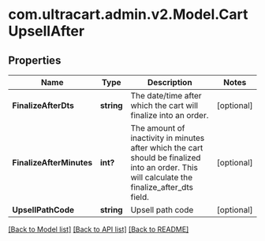 # com.ultracart.admin.v2.Model.CartUpsellAfter
## Properties

Name | Type | Description | Notes
------------ | ------------- | ------------- | -------------
**FinalizeAfterDts** | **string** | The date/time after which the cart will finalize into an order. | [optional] 
**FinalizeAfterMinutes** | **int?** | The amount of inactivity in minutes after which the cart should be finalized into an order.  This will calculate the finalize_after_dts field. | [optional] 
**UpsellPathCode** | **string** | Upsell path code | [optional] 


[[Back to Model list]](../README.md#documentation-for-models) [[Back to API list]](../README.md#documentation-for-api-endpoints) [[Back to README]](../README.md)

